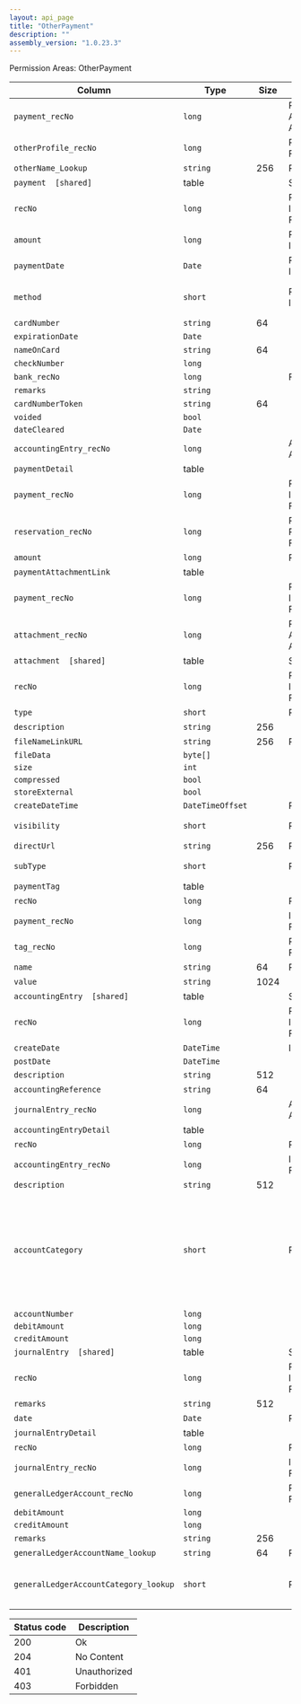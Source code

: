 ```yaml
---
layout: api_page
title: "OtherPayment"
description: ""
assembly_version: "1.0.23.3"
---
```




Permission Areas: OtherPayment

| Column | Type | Size | Flags | Table | Description |
| ------ | ---- | ---- | ----- | ----- | ----------- |
| `payment_recNo` | `long` |  | PKey, Auto-Assign | `otherPayment` | 
| `otherProfile_recNo` | `long` |  | Required, FKey | `otherPayment` | 
| `otherName_Lookup` | `string` | 256 | ReadOnly | `otherPayment` | 
| `payment  [shared]` | table |  | Singleton | `otherPayment` | 
| `recNo` | `long` |  | PKey, InsertOnly, FKey | `payment` | 
| `amount` | `long` |  | Required, InsertOnly | `payment` | 
| `paymentDate` | `Date` |  | Required, InsertOnly | `payment` | 
| `method` | `short` |  | Required, InsertOnly | `payment` | Cash = 1, Check = 2, EFT = 3, CreditCard = 4, Other = 99
| `cardNumber` | `string` | 64 |  | `payment` | 
| `expirationDate` | `Date` |  |  | `payment` | 
| `nameOnCard` | `string` | 64 |  | `payment` | 
| `checkNumber` | `long` |  |  | `payment` | 
| `bank_recNo` | `long` |  | FKey | `payment` | 
| `remarks` | `string` |  |  | `payment` | 
| `cardNumberToken` | `string` | 64 |  | `payment` | 
| `voided` | `bool` |  |  | `payment` | 
| `dateCleared` | `Date` |  |  | `payment` | 
| `accountingEntry_recNo` | `long` |  | Auto-Assign | `payment` | 
| `paymentDetail ` | table |  |  | `payment` | 
| `payment_recNo` | `long` |  | PKey, InsertOnly, FKey | `paymentDetail` | 
| `reservation_recNo` | `long` |  | PKey, Required, FKey | `paymentDetail` | 
| `amount` | `long` |  | Required | `paymentDetail` | 
| `paymentAttachmentLink ` | table |  |  | `payment` | 
| `payment_recNo` | `long` |  | PKey, InsertOnly, FKey | `paymentAttachmentLink` | 
| `attachment_recNo` | `long` |  | PKey, Auto-Assign | `paymentAttachmentLink` | 
| `attachment  [shared]` | table |  | Singleton | `paymentAttachmentLink` | 
| `recNo` | `long` |  | PKey, InsertOnly, FKey | `attachment` | 
| `type` | `short` |  | Required | `attachment` | Link = 1, File = 2
| `description` | `string` | 256 |  | `attachment` | 
| `fileNameLinkURL` | `string` | 256 | Required | `attachment` | 
| `fileData` | `byte[]` |  |  | `attachment` | 
| `size` | `int` |  |  | `attachment` | 
| `compressed` | `bool` |  |  | `attachment` | 
| `storeExternal` | `bool` |  |  | `attachment` | 
| `createDateTime` | `DateTimeOffset` |  | ReadOnly | `attachment` | 
| `visibility` | `short` |  | Required | `attachment` | Public = 1, Private = 2, Internal = 3
| `directUrl` | `string` | 256 | ReadOnly | `attachment` | 
| `subType` | `short` |  | Required | `attachment` | Document = 1, Image = 2, Other = 3
| `paymentTag ` | table |  |  | `payment` | 
| `recNo` | `long` |  | PKey | `paymentTag` | 
| `payment_recNo` | `long` |  | InsertOnly, FKey | `paymentTag` | 
| `tag_recNo` | `long` |  | Required, FKey | `paymentTag` | 
| `name` | `string` | 64 | ReadOnly | `paymentTag` | 
| `value` | `string` | 1024 |  | `paymentTag` | 
| `accountingEntry  [shared]` | table |  | Singleton | `payment` | 
| `recNo` | `long` |  | PKey, InsertOnly, FKey | `accountingEntry` | 
| `createDate` | `DateTime` |  | InsertOnly | `accountingEntry` | 
| `postDate` | `DateTime` |  |  | `accountingEntry` | 
| `description` | `string` | 512 |  | `accountingEntry` | 
| `accountingReference` | `string` | 64 |  | `accountingEntry` | 
| `journalEntry_recNo` | `long` |  | Auto-Assign | `accountingEntry` | 
| `accountingEntryDetail ` | table |  |  | `accountingEntry` | 
| `recNo` | `long` |  | PKey | `accountingEntryDetail` | 
| `accountingEntry_recNo` | `long` |  | InsertOnly, FKey | `accountingEntryDetail` | 
| `description` | `string` | 512 |  | `accountingEntryDetail` | 
| `accountCategory` | `short` |  | Required | `accountingEntryDetail` | None = 0, SupplierBalances = 2, UndepositedFunds = 3, CCProcessingBalances = 5, AgencyCCBalances = 6, BankAccount = 7, Sales = 8, CostOfSales = 9, RetainedEarnings = 10, Other = 99
| `accountNumber` | `long` |  |  | `accountingEntryDetail` | 
| `debitAmount` | `long` |  |  | `accountingEntryDetail` | 
| `creditAmount` | `long` |  |  | `accountingEntryDetail` | 
| `journalEntry  [shared]` | table |  | Singleton | `accountingEntry` | 
| `recNo` | `long` |  | PKey, InsertOnly, FKey | `journalEntry` | 
| `remarks` | `string` | 512 |  | `journalEntry` | 
| `date` | `Date` |  | Required | `journalEntry` | 
| `journalEntryDetail ` | table |  |  | `journalEntry` | 
| `recNo` | `long` |  | PKey | `journalEntryDetail` | 
| `journalEntry_recNo` | `long` |  | InsertOnly, FKey | `journalEntryDetail` | 
| `generalLedgerAccount_recNo` | `long` |  | Required, FKey | `journalEntryDetail` | 
| `debitAmount` | `long` |  |  | `journalEntryDetail` | 
| `creditAmount` | `long` |  |  | `journalEntryDetail` | 
| `remarks` | `string` | 256 |  | `journalEntryDetail` | 
| `generalLedgerAccountName_lookup` | `string` | 64 | ReadOnly | `journalEntryDetail` | 
| `generalLedgerAccountCategory_lookup` | `short` |  | ReadOnly | `journalEntryDetail` | Assets = 1, Liabilities = 2, Capital = 3, Sales = 4, CostOfSales = 5, Expenses = 6

| Status code | Description |
| ----------- | ----------- |
| 200 | Ok |
| 204 | No Content |
| 401 | Unauthorized |
| 403 | Forbidden |


